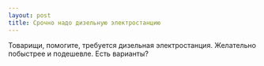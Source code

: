 ```yaml
---
layout: post 
title: Срочно надо дизельную электростанцию 
--- 
```

Товарищи, помогите, требуется дизельная электростанция. Желательно побыстрее и подешевле. Есть варианты?
